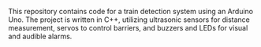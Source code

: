 This repository contains code for a train detection system using an Arduino Uno. The project is written in C++, utilizing ultrasonic sensors for distance measurement, servos to control barriers, and buzzers and LEDs for visual and audible alarms.
